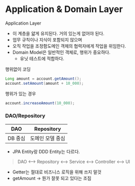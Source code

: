 # Application & Domain Layer

Application Layer

* 이 계층을 얇게 유지된다. 거의 있는게 없어야 된다.
* 업무 규칙이나 지식이 포함되지 않으며
* 오직 작업을 조정함도메인 객체의 협력자에게 작업을 위임한다.
* Domain Model은 일반적인 객체로, 행위가 중요하다.
  * 유닛 테스트에 적합하다.

행위없이 코딩

```java
Long amount = account.getAmount();
account.setAmount(amount + 10_000);
```

행위가 있는 경우

```java
account.increaseAmount(10_000);
```

### DAO/Repository

| DAO   | Repository |
| ----- | ---------- |
| DB 중심 | 도메인 모델 중심  |

* JPA Entity랑 DDD Entity는 다르다.

> DAO <--> Repository <--> Service <--> Controller <--> UI

* Getter는 절대로 비즈니스 로직을 위해 쓰지 말것
* getAmount -> 뭔가 잘못 되고 있다는 조짐
